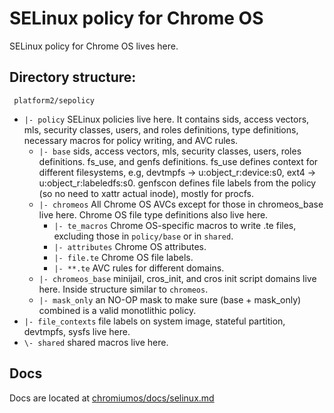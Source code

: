 
# SELinux policy for Chrome OS

SELinux policy for Chrome OS lives here.

## Directory structure:

` platform2/sepolicy`
- `|- policy` SELinux policies live here. It contains sids, access vectors, mls,
  security classes, users, and roles definitions, type definitions, necessary
  macros for policy writing, and AVC rules.
  - `|- base` sids, access vectors, mls, security classes, users, roles
    definitions. fs_use, and genfs definitions. fs_use defines context for
    different filesystems, e.g, devtmpfs -> u:object_r:device:s0, ext4 ->
    u:object_r:labeledfs:s0. genfscon defines file labels from the policy (so no
    need to xattr actual inode), mostly for procfs.
  - `|- chromeos` All Chrome OS AVCs except for those in chromeos_base live here.
    Chrome OS file type definitions also live here.
    - `|- te_macros` Chrome OS-specific macros to write .te files, excluding those in `policy/base` or in `shared`.
    - `|- attributes` Chrome OS attributes.
    - `|- file.te` Chrome OS file labels.
    - `|- **.te` AVC rules for different domains.
  - `|- chromeos_base` minijail, cros_init, and cros init script domains live
    here. Inside structure similar to `chromeos`.
  - `|- mask_only` an NO-OP mask to make sure (base + mask_only) combined is a
    valid monotlithic policy.
- `|- file_contexts` file labels on system image, stateful partition, devtmpfs,
 sysfs live here.
- `\- shared` shared macros live here.

## Docs

Docs are located at
[chromiumos/docs/selinux.md](https://chromium.googlesource.com/chromiumos/docs/+/master/selinux.md)
